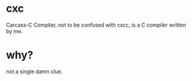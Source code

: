 # cxc
Carcass-C Compiler, not to be confused with cxcc, is a C compiler written by me.

# why?
not a single damn clue.
